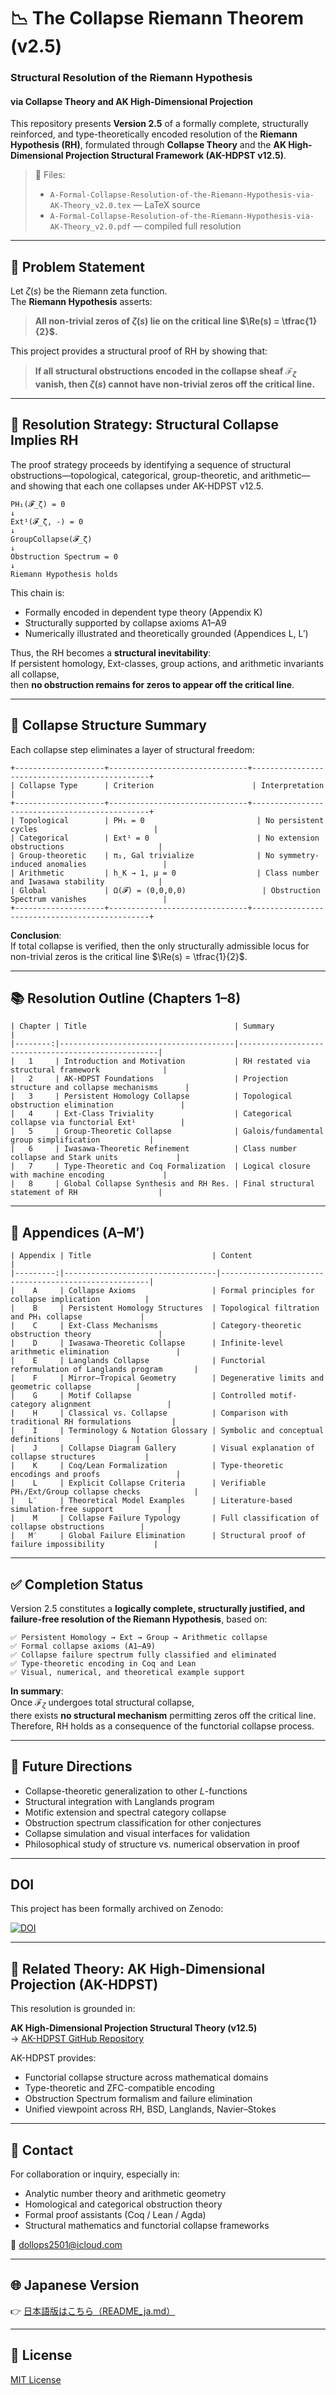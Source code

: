 # 📉 The Collapse Riemann Theorem (v2.5)
### Structural Resolution of the Riemann Hypothesis  
#### via Collapse Theory and AK High-Dimensional Projection

This repository presents **Version 2.5** of a formally complete, structurally reinforced, and type-theoretically encoded resolution of the **Riemann Hypothesis (RH)**, formulated through **Collapse Theory** and the **AK High-Dimensional Projection Structural Framework (AK-HDPST v12.5)**.

> 📄 Files:  
> - `A-Formal-Collapse-Resolution-of-the-Riemann-Hypothesis-via-AK-Theory_v2.0.tex` — LaTeX source  
> - `A-Formal-Collapse-Resolution-of-the-Riemann-Hypothesis-via-AK-Theory_v2.0.pdf` — compiled full resolution  

---

## 🎯 Problem Statement

Let $\zeta(s)$ be the Riemann zeta function.  
The **Riemann Hypothesis** asserts:

> **All non-trivial zeros of $\zeta(s)$ lie on the critical line $\Re(s) = \tfrac{1}{2}$.**

This project provides a structural proof of RH by showing that:

> **If all structural obstructions encoded in the collapse sheaf $\mathcal{F}_{\zeta}$ vanish, then $\zeta(s)$ cannot have non-trivial zeros off the critical line.**

---

## 🧠 Resolution Strategy: Structural Collapse Implies RH

The proof strategy proceeds by identifying a sequence of structural obstructions—topological, categorical, group-theoretic, and arithmetic—and showing that each one collapses under AK-HDPST v12.5.

```text
PH₁(𝓕_ζ) = 0
↓
Ext¹(𝓕_ζ, -) = 0
↓
GroupCollapse(𝓕_ζ)
↓
Obstruction Spectrum = 0
↓
Riemann Hypothesis holds
```

This chain is:

- Formally encoded in dependent type theory (Appendix K)  
- Structurally supported by collapse axioms A1–A9  
- Numerically illustrated and theoretically grounded (Appendices L, L′)

Thus, the RH becomes a **structural inevitability**:  
If persistent homology, Ext-classes, group actions, and arithmetic invariants all collapse,  
then **no obstruction remains for zeros to appear off the critical line**.

---

## 🔧 Collapse Structure Summary

Each collapse step eliminates a layer of structural freedom:

```text
+--------------------+-------------------------------+-----------------------------------------------+
| Collapse Type      | Criterion                      | Interpretation                                |
+--------------------+-------------------------------+-----------------------------------------------+
| Topological        | PH₁ = 0                         | No persistent cycles                          |
| Categorical        | Ext¹ = 0                        | No extension obstructions                     |
| Group-theoretic    | π₁, Gal trivialize              | No symmetry-induced anomalies                 |
| Arithmetic         | h_K → 1, μ = 0                  | Class number and Iwasawa stability            |
| Global             | Ω(𝓕) = (0,0,0,0)                 | Obstruction Spectrum vanishes                 |
+--------------------+-------------------------------+-----------------------------------------------+
```

**Conclusion**:  
If total collapse is verified, then the only structurally admissible locus for non-trivial zeros is the critical line $\Re(s) = \tfrac{1}{2}$.

---

## 📚 Resolution Outline (Chapters 1–8)

```text
| Chapter | Title                                 | Summary                                            |
|--------:|---------------------------------------|----------------------------------------------------|
|   1     | Introduction and Motivation           | RH restated via structural framework              |
|   2     | AK-HDPST Foundations                  | Projection structure and collapse mechanisms      |
|   3     | Persistent Homology Collapse          | Topological obstruction elimination               |
|   4     | Ext-Class Triviality                  | Categorical collapse via functorial Ext¹          |
|   5     | Group-Theoretic Collapse              | Galois/fundamental group simplification           |
|   6     | Iwasawa-Theoretic Refinement          | Class number collapse and Stark units             |
|   7     | Type-Theoretic and Coq Formalization  | Logical closure with machine encoding             |
|   8     | Global Collapse Synthesis and RH Res. | Final structural statement of RH                  |
```

---

## 📑 Appendices (A–M′)

```text
| Appendix | Title                           | Content                                              |
|---------:|----------------------------------|------------------------------------------------------|
|    A     | Collapse Axioms                 | Formal principles for collapse implication          |
|    B     | Persistent Homology Structures  | Topological filtration and PH₁ collapse             |
|    C     | Ext-Class Mechanisms            | Category-theoretic obstruction theory               |
|    D     | Iwasawa-Theoretic Collapse      | Infinite-level arithmetic elimination               |
|    E     | Langlands Collapse              | Functorial reformulation of Langlands program       |
|    F     | Mirror–Tropical Geometry        | Degenerative limits and geometric collapse          |
|    G     | Motif Collapse                  | Controlled motif-category alignment                 |
|    H     | Classical vs. Collapse          | Comparison with traditional RH formulations         |
|    I     | Terminology & Notation Glossary | Symbolic and conceptual definitions                 |
|    J     | Collapse Diagram Gallery        | Visual explanation of collapse structures           |
|    K     | Coq/Lean Formalization          | Type-theoretic encodings and proofs                 |
|    L     | Explicit Collapse Criteria      | Verifiable PH₁/Ext/Group collapse checks            |
|   L′     | Theoretical Model Examples      | Literature-based simulation-free support            |
|    M     | Collapse Failure Typology       | Full classification of collapse obstructions        |
|   M′     | Global Failure Elimination      | Structural proof of failure impossibility           |
```

---

## ✅ Completion Status

Version 2.5 constitutes a **logically complete, structurally justified, and failure-free resolution of the Riemann Hypothesis**, based on:

```text
✅ Persistent Homology → Ext → Group → Arithmetic collapse  
✅ Formal collapse axioms (A1–A9)  
✅ Collapse failure spectrum fully classified and eliminated  
✅ Type-theoretic encoding in Coq and Lean  
✅ Visual, numerical, and theoretical example support  
```

**In summary**:  
Once $\mathcal{F}_{\zeta}$ undergoes total structural collapse,  
there exists **no structural mechanism** permitting zeros off the critical line.  
Therefore, RH holds as a consequence of the functorial collapse process.

---

## 🔭 Future Directions

- Collapse-theoretic generalization to other $L$-functions  
- Structural integration with Langlands program  
- Motific extension and spectral category collapse  
- Obstruction spectrum classification for other conjectures  
- Collapse simulation and visual interfaces for validation  
- Philosophical study of structure vs. numerical observation in proof

---

## DOI

This project has been formally archived on Zenodo:

[![DOI](https://zenodo.org/badge/DOI/10.5281/zenodo.15868732.svg)](https://doi.org/10.5281/zenodo.15868732)

---

## 🧩 Related Theory: AK High-Dimensional Projection (AK-HDPST)

This resolution is grounded in:

**AK High-Dimensional Projection Structural Theory (v12.5)**  
→ [AK-HDPST GitHub Repository](https://github.com/Kobayashi2501/AK-High-Dimensional-Projection-Structural-Theory)

AK-HDPST provides:

- Functorial collapse structure across mathematical domains  
- Type-theoretic and ZFC-compatible encoding  
- Obstruction Spectrum formalism and failure elimination  
- Unified viewpoint across RH, BSD, Langlands, Navier–Stokes  

---

## 📩 Contact

For collaboration or inquiry, especially in:

- Analytic number theory and arithmetic geometry  
- Homological and categorical obstruction theory  
- Formal proof assistants (Coq / Lean / Agda)  
- Structural mathematics and functorial collapse frameworks  

📧 [dollops2501@icloud.com](mailto:dollops2501@icloud.com)

---

## 🌐 Japanese Version

👉 [日本語版はこちら（README_ja.md）](https://github.com/Kobayashi2501/A-Formal-Collapse-Resolution-of-the-Riemann-Hypothesis-via-AK-Theory/blob/main/README_jp.md)

---

## 📘 License

[MIT License](https://opensource.org/licenses/MIT)
